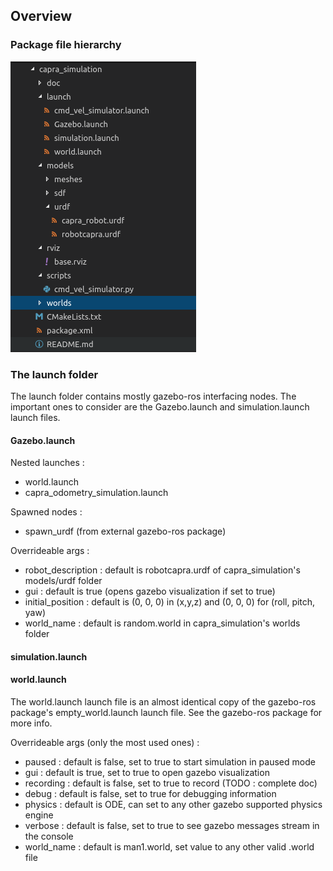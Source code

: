 ## Overview

### Package file hierarchy

![Alt text](package_hierarchy.png "Package File Hierarchy")

### The launch folder

The launch folder contains mostly gazebo-ros interfacing nodes. 
The important ones to consider are the Gazebo.launch and
simulation.launch launch files.

#### Gazebo.launch

Nested launches : 
- world.launch
- capra_odometry_simulation.launch

Spawned nodes :
- spawn_urdf (from external gazebo-ros package)

Overrideable args :
- robot_description : default is robotcapra.urdf of capra_simulation's models/urdf folder
- gui : default is true (opens gazebo visualization if set to true)
- initial_position : default is (0, 0, 0) in (x,y,z) and (0, 0, 0) for (roll, pitch, yaw)
- world_name : default is random.world in capra_simulation's worlds folder

#### simulation.launch



#### world.launch

The world.launch launch file is an almost identical copy of the gazebo-ros
package's empty_world.launch launch file. See the gazebo-ros package for
more info.

Overrideable args (only the most used ones) : 

- paused : default is false, set to true to start simulation in paused mode
- gui : default is true, set to true to open gazebo visualization
- recording : default is false, set to true to record (TODO : complete doc)
- debug : default is false, set to true for debugging information
- physics : default is ODE, can set to any other gazebo supported physics engine
- verbose : default is false, set to true to see gazebo messages stream in the console
- world_name : default is man1.world, set value to any other valid .world file
